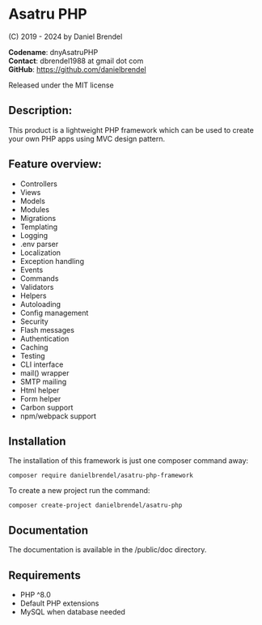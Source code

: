 # Asatru PHP

(C) 2019 - 2024 by Daniel Brendel

**Codename**: dnyAsatruPHP\
**Contact**: dbrendel1988 at gmail dot com\
**GitHub**: https://github.com/danielbrendel

Released under the MIT license

## Description:
This product is a lightweight PHP framework which can be used to create your own PHP apps using MVC design pattern.

## Feature overview:
+ Controllers
+ Views
+ Models
+ Modules
+ Migrations
+ Templating
+ Logging
+ .env parser
+ Localization
+ Exception handling
+ Events
+ Commands
+ Validators
+ Helpers
+ Autoloading
+ Config management
+ Security
+ Flash messages
+ Authentication
+ Caching
+ Testing
+ CLI interface
+ mail() wrapper
+ SMTP mailing
+ Html helper
+ Form helper
+ Carbon support
+ npm/webpack support

## Installation
The installation of this framework is just one composer command away:
```
composer require danielbrendel/asatru-php-framework
```

To create a new project run the command:
```
composer create-project danielbrendel/asatru-php
```

## Documentation
The documentation is available in the /public/doc directory.

## Requirements
+ PHP ^8.0
+ Default PHP extensions
+ MySQL when database needed
